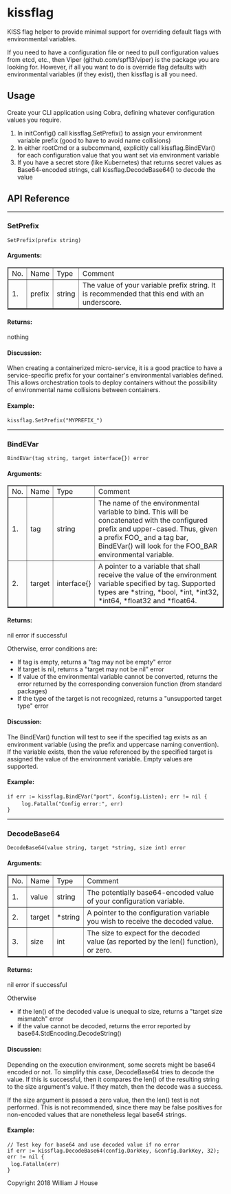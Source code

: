 # kissflag
KISS flag helper to provide minimal support for overriding default flags with environmental variables.

If you need to have a configuration file or need to pull configuration values from etcd, etc., then Viper (github.com/spf13/viper) is the package you are looking for.  However, if all you want to do is override flag defaults with environmental variables (if they exist), then kissflag is all you need.

## Usage

Create your CLI application using Cobra, defining whatever configuration values you require.  

1) In initConfig() call kissflag.SetPrefix() to assign your environment variable prefix (good to have to avoid name collisions)
2) In either rootCmd or a subcommand, explicitly call kissflag.BindEVar() for each configuration value that you want set via environment variable
3) If you have a secret store (like Kubernetes) that returns secret values as Base64-encoded strings, call kissflag.DecodeBase64() to decode the value 

## API Reference
---
### SetPrefix

`SetPrefix(prefix string)`

#### Arguments:

<table border=2>
    <tr>
        <td>No.</td>
        <td>Name</td>
        <td>Type</td>
        <td>Comment</td>
    </tr>
    <tr>
        <td>1.</td>
        <td>prefix</td>
        <td>string</td>
        <td>The value of your variable prefix string.  It is recommended that this end with an underscore.</td>
    </tr>
</table>

#### Returns: 

nothing

#### Discussion: 

When creating a containerized micro-service, it is a good practice to have a service-specific prefix for your container's environmental variables defined. This allows orchestration tools to deploy containers without the possibility of environmental name collisions between containers.  

#### Example:

`kissflag.SetPrefix("MYPREFIX_")`

---
### BindEVar

`BindEVar(tag string, target interface{}) error`

#### Arguments:

<table border=2>
    <tr>
        <td>No.</td>
        <td>Name</td>
        <td>Type</td>
        <td>Comment</td>
    </tr>
    <tr>
        <td>1.</td> 
        <td>tag</td>
        <td>string</td> 
        <td>The name of the environmental variable to bind. This will be concatenated with the configured prefix and upper-cased. Thus, given a prefix FOO_ and a tag bar, BindEVar() will look for the FOO_BAR environmental variable.</td>
    </tr>
    <tr>
        <td>2.</td>
        <td>target</td>
        <td>interface{}</td>
        <td>A pointer to a variable that shall receive the value of the environment variable specified by tag.  Supported types are *string, *bool, *int, *int32, *int64, *float32 and *float64.</td>
    </tr>
</table>

#### Returns: 

nil error if successful  

Otherwise, error conditions are: 
* If tag is empty, returns a "tag may not be empty" error
* If target is nil, returns a "target may not be nil" error
* If value of the environmental variable cannot be converted, returns the error returned by the corresponding conversion function (from standard packages)
* If the type of the target is not recognized, returns a "unsupported target type" error 

#### Discussion: 

The BindEVar() function will test to see if the specified tag exists as an environment variable (using the prefix and uppercase naming convention).  If the variable exists, then the value referenced by the specified target is assigned the value of the environment variable.  Empty values are supported.

#### Example:

`if err := kissflag.BindEVar("port", &config.Listen); err != nil {`<br>
&nbsp;&nbsp;&nbsp;`   log.Fatalln("Config error:", err)`<br>
`}`<br>

---
### DecodeBase64

`DecodeBase64(value string, target *string, size int) error`

#### Arguments:

<table border=2>
    <tr>
        <td>No.</td>
        <td>Name</td>
        <td>Type</td>
        <td>Comment</td>
    </tr>
    <tr>
        <td>1.</td>
        <td>value</td>
        <td>string</td>
        <td>The potentially base64-encoded value of your configuration variable.</td>
    </tr>
    <tr>
        <td>2.</td>
        <td>target</td>
        <td>*string</td>
        <td>A pointer to the configuration variable you wish to receive the decoded value.</td>
    </tr>
    <tr>
        <td>3.</td>
        <td>size</td>
        <td>int</td>
        <td>The size to expect for the decoded value (as reported by the len() function), or zero.</td>
    </tr>
</table>

#### Returns:

nil error if successful

Otherwise

* if the len() of the decoded value is unequal to size, returns a "target size mismatch" error
* if the value cannot be decoded, returns the error reported by base64.StdEncoding.DecodeString()

#### Discussion:

Depending on the execution environment, some secrets might be base64 encoded or not.  To simplify this case, DecodeBase64 tries to decode the value.  If this is successful, then it compares the len() of the resulting string to the size argument's value.  If they match, then the decode was a success.

If the size argument is passed a zero value, then the len() test is not performed.  This is not recommended, since there may be false positives for non-encoded values that are nonetheless legal base64 strings.  

#### Example:

`// Test key for base64 and use decoded value if no error`<br>
`if err := kissflag.DecodeBase64(config.DarkKey, &config.DarkKey, 32); err != nil {`<br>
&nbsp;&nbsp;`log.Fatalln(err)`<br>
`}`<br>

Copyright 2018 William J House

